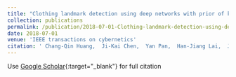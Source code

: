 ```yaml
---
title: "Clothing landmark detection using deep networks with prior of key point associations"
collection: publications
permalink: /publication/2018-07-01-Clothing-landmark-detection-using-deep-networks-with-prior-of-key-point-associations
date: 2018-07-01
venue: 'IEEE transactions on cybernetics'
citation: ' Chang-Qin Huang,  Ji-Kai Chen,  Yan Pan,  Han-Jiang Lai,  Jian Yin,  Qiong-Hao Huang, &quot;Clothing landmark detection using deep networks with prior of key point associations.&quot; IEEE transactions on cybernetics, 2018.'
---
```

Use [Google Scholar](https://scholar.google.com/scholar?q=Clothing+landmark+detection+using+deep+networks+with+prior+of+key+point+associations){:target="_blank"} for full citation